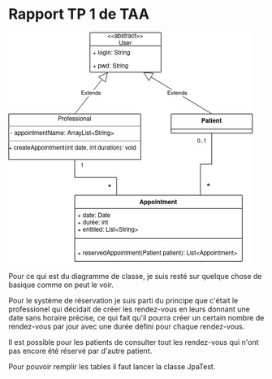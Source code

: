 # Rapport TP 1 de TAA
![Diagramme de classe du TP](diagramme.jpg "Diagramme de classe")

Pour ce qui est du diagramme de classe, je suis resté sur quelque chose de basique comme on peut le voir.

Pour le système de réservation je suis parti du principe que c'était le professionel qui décidait de créer les rendez-vous en leurs donnant une date sans horaire précise, ce qui fait qu'il pourra créer un certain nombre de rendez-vous par jour avec une durée défini pour chaque rendez-vous.

Il est possible pour les patients de consulter tout les rendez-vous qui n'ont pas encore été réservé par d'autre patient.

Pour pouvoir remplir les tables il faut lancer la classe JpaTest.
